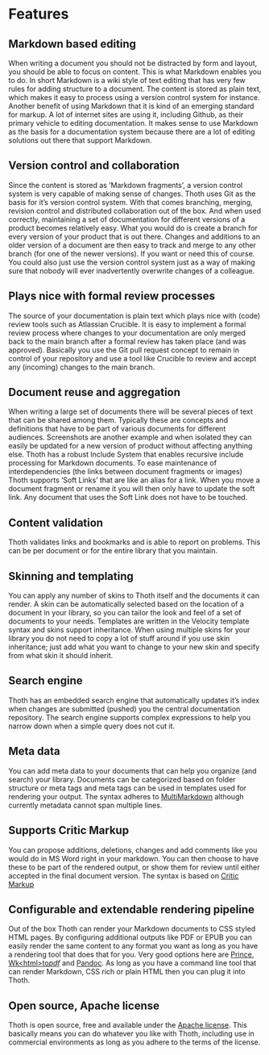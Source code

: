 # Features
## Markdown based editing
When writing a document you should not be distracted by form and layout, you should be able to focus on content. This is what Markdown enables you to do. In short Markdown is a wiki style of text editing that has very few rules for adding structure to a document. The content is stored as plain text, which makes it easy to process using a version control system for instance. Another benefit of using Markdown that it is kind of an emerging standard for markup. A lot of internet sites are using it, including Github, as their primary vehicle to editing documentation. It makes sense to use Markdown as the basis for a documentation system because there are a lot of editing solutions out there that support Markdown.

## Version control and collaboration
Since the content is stored as ‘Markdown fragments’, a version control system is very capable of making sense of changes. Thoth uses Git as the basis for it’s version control system. With that comes branching, merging, revision control and distributed collaboration out of the box. And when used correctly, maintaining a set of documentation for different versions of a product becomes relatively easy. What you would do is create a branch for every version of your product that is out there. Changes and additions to an older version of a document are then easy to track and merge to any other branch (for one of the newer versions). If you want or need this of course. You could also just use the version control system just as a way of making sure that nobody will ever inadvertently overwrite changes of a colleague.

## Plays nice with formal review processes
The source of your documentation is plain text which plays nice with (code) review tools such as Atlassian Crucible. It is easy to implement a formal review process where changes to your documentation are only merged back to the main branch after a formal review has taken place (and was approved). Basically you use the Git pull request concept to remain in control of your repository and use a tool like Crucible to review and accept any (incoming) changes to the main branch.

## Document reuse and aggregation
When writing a large set of documents there will be several pieces of text that can be shared among them. Typically these are concepts and definitions that have to be part of various documents for different audiences. Screenshots are another example and when isolated they can easily be updated for a new version of product without affecting anything else. Thoth has a robust Include System that enables recursive include processing for Markdown documents. To ease maintenance of interdependencies (the links between document fragments or images) Thoth supports ‘Soft Links’ that are like an alias for a link. When you move a document fragment or rename it you will then only have to update the soft link. Any document that uses the Soft Link does not have to be touched.

## Content validation
Thoth validates links and bookmarks and is able to report on problems. This can be per document or for the entire library that you maintain.

## Skinning and templating
You can apply any number of skins to Thoth itself and the documents it can render. A skin can be automatically selected based on the location of a document in your library, so you can tailor the look and feel of a set of documents to your needs. Templates are written in the Velocity template syntax and skins support inheritance. When using multiple skins for your library you do not need to copy a lot of stuff around if you use skin inheritance; just add what you want to change to your new skin and specify from what skin it should inherit.

## Search engine
Thoth has an embedded search engine that automatically updates it’s index when changes are submitted (pushed) you the central documentation repository. The search engine supports complex expressions to help you narrow down when a simple query does not cut it.

## Meta data
You can add meta data to your documents that can help you organize (and search) your library. Documents can be categorized based on folder structure or meta tags and meta tags can be used in templates used for rendering your output. The syntax adheres to [MultiMarkdown](https://github.com/fletcher/MultiMarkdown/wiki/MultiMarkdown-Syntax-Guide) although currently metadata cannot span multiple lines.

## Supports Critic Markup
You can propose additions, deletions, changes and add comments like you would do in MS Word right in your markdown. You can then choose to have these to be part of the rendered output, or show them for review until either accepted in the final document version. The syntax is based on [Critic Markup](http://criticmarkup.com)

## Configurable and extendable rendering pipeline
Out of the box Thoth can render your Markdown documents to CSS styled HTML pages. By configuring additional outputs like PDF or EPUB you can easily render the same content to any format you want as long as you have a rendering tool that does that for you. Very good options here are [Prince](http://www.princexml.com), [Wk\<html\>to*pdf*](http://wkhtmltopdf.org) and [Pandoc](http://pandoc.org). As long as you have a command line tool that can render Markdown, CSS rich or plain HTML then you can plug it into Thoth.

## Open source, Apache license
Thoth is open source, free and available under the [Apache license](http://www.apache.org/licenses/LICENSE-2.0). This basically means you can do whatever you like with Thoth, including use in commercial environments as long as you adhere to the terms of the license.


